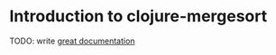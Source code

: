 # Introduction to clojure-mergesort

TODO: write [great documentation](http://jacobian.org/writing/what-to-write/)
